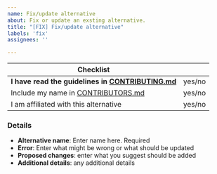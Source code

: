 ```yaml
---
name: Fix/update alternative
about: Fix or update an exsting alternative.
title: "[FIX] Fix/update alternative"
labels: 'fix'
assignees: ''

---
```


[//]: # ( Fill out to the best of your ability. )
[//]: # ( If an item is not applicable, feel free to remove the line. )

| Checklist |   |
| --------- | - |
| **I have read the guidelines in [CONTRIBUTING.md]** | yes/no |
| Include my name in [CONTRIBUTORS.md]                | yes/no |
| I am affiliated with this alternative               | yes/no |

### Details

- **Alternative name**: Enter name here. Required
- **Error**: Enter what might be wrong or what should be updated
- **Proposed changes**: enter what you suggest should be added
- **Additional details**: any additional details

[CONTRIBUTING.md]: ../blob/master/CONTRIBUTING.md
[CONTRIBUTORS.md]: ../blob/master/CONTRIBUTORS.md
